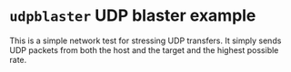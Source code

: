 # `udpblaster` UDP blaster example

This is a simple network test for stressing UDP transfers. It simply
sends UDP packets from both the host and the target and the highest
possible rate.
